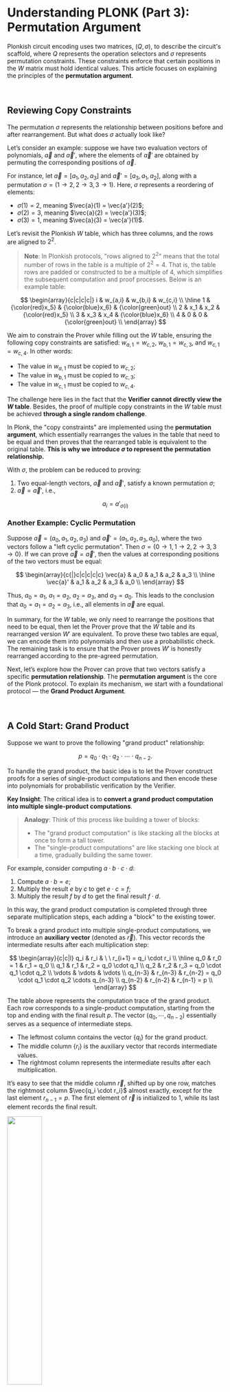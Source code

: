 # Understanding PLONK (Part 3): Permutation Argument

Plonkish circuit encoding uses two matrices, $(Q, \sigma)$, to describe the circuit's scaffold, where $Q$ represents the operation selectors and $\sigma$ represents permutation constraints. These constraints enforce that certain positions in the $W$ matrix must hold identical values. This article focuses on explaining the principles of the **permutation argument**.

</br>

## Reviewing Copy Constraints

The permutation $\sigma$ represents the relationship between positions before and after rearrangement. But what does $\sigma$ actually look like?

Let’s consider an example: suppose we have two evaluation vectors of polynomials, $\vec{a}$ and $\vec{a}'$, where the elements of $\vec{a}'$ are obtained by permuting the corresponding positions of $\vec{a}$. 

For instance, let $\vec{a} = [a_1, a_2, a_3]$ and $\vec{a}' = [a_3, a_1, a_2]$, along with a permutation $\sigma = (1 \to 2, 2 \to 3, 3 \to 1)$. Here, $\sigma$ represents a reordering of elements:

- $\sigma(1) = 2$, meaning $\vec{a}(1) = \vec{a'}(2)$;
- $\sigma(2) = 3$, meaning $\vec{a}(2) = \vec{a'}(3)$;
- $\sigma(3) = 1$, meaning $\vec{a}(3) = \vec{a'}(1)$.

Let’s revisit the Plonkish $W$ table, which has three columns, and the rows are aligned to $2^2$.

> **Note**: In Plonkish protocols, "rows aligned to $2^2$" means that the total number of rows in the table is a multiple of $2^2 = 4$. That is, the table rows are padded or constructed to be a multiple of 4, which simplifies the subsequent computation and proof processes. Below is an example table:

$$
\begin{array}{c|c|c|c|}
i & w_{a,i} & w_{b,i} & w_{c,i}  \\
\hline
1 & {\color{red}x_5} & {\color{blue}x_6} & {\color{green}out} \\
2 & x_1 & x_2 & {\color{red}x_5} \\
3 & x_3 & x_4 & {\color{blue}x_6} \\
4 & 0 & 0 & {\color{green}out} \\
\end{array}
$$

We aim to constrain the Prover while filling out the $W$ table, ensuring the following copy constraints are satisfied: $w_{a,1} = w_{c,2}$, $w_{b,1} = w_{c,3}$, and $w_{c,1} = w_{c,4}$. In other words:

- The value in $w_{a,1}$ must be copied to $w_{c,2}$;
- The value in $w_{b,1}$ must be copied to $w_{c,3}$;
- The value in $w_{c,1}$ must be copied to $w_{c,4}$.

The challenge here lies in the fact that the **Verifier cannot directly view the $W$ table**. Besides, the proof of multiple copy constraints in the $W$ table must be achieved **through a single random challenge**.

In Plonk, the "copy constraints" are implemented using the **permutation argument**, which essentially rearranges the values in the table that need to be equal and then proves that the rearranged table is equivalent to the original table. **This is why we introduce $\sigma$ to represent the permutation relationship.**

With $\sigma$, the problem can be reduced to proving:

1. Two equal-length vectors, $\vec{a}$ and $\vec{a}'$, satisfy a known permutation $\sigma$;
2. $\vec{a} = \vec{a}'$, i.e.,

$$
a_i = a'_{\sigma(i)}
$$

### Another Example: Cyclic Permutation

Suppose $\vec{a} = (a_0, a_1, a_2, a_3)$ and $\vec{a}' = (a_1, a_2, a_3, a_0)$, where the two vectors follow a "left cyclic permutation". Then $\sigma = \{0 \to 1, 1 \to 2, 2 \to 3, 3 \to 0\}$. If we can prove $\vec{a} = \vec{a}'$, then the values at corresponding positions of the two vectors must be equal:

$$
\begin{array}{c{|}c|c|c|c|c}
\vec{a} & a_0 & a_1 & a_2 & a_3 \\
\hline
\vec{a}' & a_1 & a_2 & a_3 & a_0 \\
\end{array}
$$

Thus, $a_0 = a_1$, $a_1 = a_2$, $a_2 = a_3$, and $a_3 = a_0$. This leads to the conclusion that $a_0 = a_1 = a_2 = a_3$, i.e., all elements in $\vec{a}$ are equal.

In summary, for the $W$ table, we only need to rearrange the positions that need to be equal, then let the Prover prove that the $W$ table and its rearranged version $W'$ are equivalent. To prove these two tables are equal, we can encode them into polynomials and then use a probabilistic check. The remaining task is to ensure that the Prover proves $W'$ is honestly rearranged according to the pre-agreed permutation.

Next, let’s explore how the Prover can prove that two vectors satisfy a specific **permutation relationship**. The **permutation argument** is the core of the Plonk protocol. To explain its mechanism, we start with a foundational protocol — the **Grand Product Argument**.

</br>

## A Cold Start: Grand Product 

Suppose we want to prove the following "grand product" relationship:

$$
p = q_0 \cdot q_1 \cdot q_2 \cdot \cdots \cdot q_{n-2}.
$$

To handle the grand product, the basic idea is to let the Prover construct proofs for a series of single-product computations and then encode these into polynomials for probabilistic verification by the Verifier.

**Key Insight**: The critical idea is to **convert a grand product computation into multiple single-product computations**.

> **Analogy**: 
> Think of this process like building a tower of blocks:
> - The "grand product computation" is like stacking all the blocks at once to form a tall tower.
> - The "single-product computations" are like stacking one block at a time, gradually building the same tower.

For example, consider computing $a \cdot b \cdot c \cdot d$:

1. Compute $a \cdot b = e$;
2. Multiply the result $e$ by $c$ to get $e \cdot c = f$;
3. Multiply the result $f$ by $d$ to get the final result $f \cdot d$.

In this way, the grand product computation is completed through three separate multiplication steps, each adding a "block" to the existing tower.

To break a grand product into multiple single-product computations, we introduce an **auxiliary vector** (denoted as $\vec{r}$). This vector records the intermediate results after each multiplication step:

$$
\begin{array}{c|c|l}
q_i & r_i & \ \ r_{i+1} = q_i \cdot r_i \\
\hline
q_0 & r_0 = 1  & r_1 = q_0 \\
q_1 & r_1 & r_2 = q_0 \cdot q_1 \\
q_2 & r_2 & r_3 = q_0 \cdot q_1 \cdot q_2 \\
\vdots & \vdots & \vdots \\
q_{n-3} & r_{n-3} & r_{n-2} = q_0 \cdot q_1 \cdot q_2 \cdots q_{n-3} \\
q_{n-2} & r_{n-2} & r_{n-1} = p \\
\end{array}
$$

The table above represents the computation trace of the grand product. Each row corresponds to a single-product computation, starting from the top and ending with the final result $p$. The vector $(q_0, \cdots, q_{n-2})$ essentially serves as a sequence of intermediate steps.

- The leftmost column contains the vector $\{q_i\}$ for the grand product.
- The middle column $\{r_i\}$ is the auxiliary vector that records intermediate values.
- The rightmost column represents the intermediate results after each multiplication.

It’s easy to see that the middle column $\vec{r}$, shifted up by one row, matches the rightmost column $\vec{q_i \cdot r_i}$ almost exactly, except for the last element $r_{n-1} = p$. The first element of $\vec{r}$ is initialized to 1, while its last element records the final result.

<img src="img/relationship.png" width="40%" />

The vector $\vec{r}$ serves as an **accumulator**, recording each intermediate result in the grand product computation:

$$
r_k = \prod_{i=0}^{k-1} q_i
$$

Next, we encode $\vec{q}$ and $\vec{r}$ as polynomials over the multiplicative subgroup $H$:

$$
\begin{array}{c|c|c}
H & q_i & r_i  \\
\hline
\omega^0 & q_0 & r_0 = 1  \\
\omega^1 & q_1 & r_1 \\
\omega^2 & q_2 & r_2 \\
\vdots & \vdots & \vdots \\
\omega^{N-2} & q_{N-2} & r_{N-2} \\
\omega^{N-1} & q_{N-1} = 0 & r_{N-1} = p \\
\end{array}
$$

Polynomials $q(X)$ and $r(X)$ are used to encode $\vec{q}$ and $\vec{r}$, respectively.

We can derive the following recurrence relation:

$$
r_0 = 1, \qquad r_{k+1} = q_k \cdot r_k
$$

Thus, the three columns of the table, when encoded into polynomials, must satisfy the following three constraints:

1. First Constraint is 

$$
L_0(X) \cdot (r(X) - 1) = 0, \qquad \forall X \in H
$$

> This constraint is constructed using **Lagrange interpolation** to ensure that the initial value of $r(X)$ is $1$.


2. Second Constraint is the recursive multiplication relationship:

$$
q(X) \cdot r(X) = r(\omega \cdot X), \qquad \forall X \in H \setminus \{\omega^{-1}\}
$$

> **Notes**:
> 1. The purpose of this constraint is to verify the recursive relationship by calculating $q(X) \cdot r(X)$ and $r(\omega \cdot X)$ and ensuring the results are equal.
> 2. The term $\omega \cdot X$ represents a **scaling** or **shift** of $X$. Here, $\omega$ is a fixed value known as a **primitive root of unity**, used to shift within the cyclic group; $X$ is the current point. Multiplying by $\omega$ moves $X$ to a new point in the group.
> 3. Why multiply $X$ by $\omega$? The primary reason is that it ensures each shift (or scaling) is proportional, maintaining uniform spacing between points in the cyclic group. For instance, $\omega = e^{\frac{2\pi i}{n}}$ (an $n$ th root of unity) corresponds to a fixed rotation angle on the complex plane. Multiplying $X$ by $\omega$ rotates points by a fixed angle, ensuring even distribution in the cycle.
> 4. Why exclude $X = \omega^{-1}$? This exclusion avoids potential issues:
>    - At $X = \omega^{-1}$, calculations may involve singularities or undefined behavior (e.g., division by zero).
>    - In Fast Fourier Transforms (FFT) or Discrete Fourier Transforms (DFT), this can cause overlapping or confusion between frequency points.
>    - In polynomial interpolation, this may lead to repeated roots or reduced interpolation precision.
>    - Numerical instability or rounding errors may accumulate.
> 5. In this context, $q_{N-1} = 0$ serves as a special condition to enforce $r_{N-1} = p$. This ensures that the grand product result $p$ is properly encoded as part of $r(X)$.


3. **Third Constraint** is to ensure that $r(X)$ evaluates to $p$ at the endpoint:

$$
L_{N-1}(X) \cdot (r(X) - p) = 0, \qquad \forall X \in H
$$

**How to address the Exclusion of $X = \omega^{-1}$?**

The second constraint does not cover the entire set $H$ (it excludes $\omega^{-1}$). To address this, we can rewrite it as the following constraint equation, ensuring the polynomial constraint now fully covers $H$:

$$
\big(q(X) \cdot r(X) - r(\omega \cdot X) \big) \cdot \big(X - \omega^{-1} \big) = 0, \qquad \forall X \in H.
$$

</br>

### Simplifying and Combining Constraints

We can use a small trick to simplify and combine the three constraints into a single polynomial constraint.

By adding an additional row to the grand product computation table and setting $q_{N-1} = \frac{1}{p}$ (where $p$ is the grand product of the vector $\vec{q}$):

$$
\begin{array}{c|c|c}
q_i & r_i & q_i \cdot r_i \\
\hline
q_0 & 1  & r_0 \\
q_1 & r_0 & r_1 \\
q_2 & r_1 & r_2 \\
\vdots & \vdots & \vdots \\
q_{N-2} & r_{N-2} & r_{N-1} \\
q_{N-1} = \frac{1}{p} & r_{N-1} = p & r_{N} = r_0 = 1 \\
\end{array}
$$

This ensures $r_N = r_0 = 1$. The rightmost column now represents a **cyclic shift** of $\vec{r}$. Additionally, every row in the table satisfies the multiplicative relationship!

<img src="img/circle.png" width="40%" />

</br>


### Recursive Grand Product Representation

Using this setup, the recursive grand product can now be expressed as:

$$
q(X) \cdot r(X) = r(\omega \cdot X), \qquad \forall X \in H
$$

> **Note**: 

> Using the above trick, we modified the original constraint:  $q(X)\cdot r(X) = r(\omega\cdot X), \qquad \forall X\in H\backslash\\{\omega^{-1}\\} \qquad \to \qquad q(X)\cdot r(X)=r(\omega\cdot X), \qquad \forall X\in H$ 

> This means that the point $\omega^{-1}$, which was previously excluded, now satisfies the constraint over the entire $H$.

</br>


### Final Constraints

After applying these simplifications, the final polynomial constraints are:

$$
L_{N-1}(X)\cdot(r(X)-p)=0, \qquad \forall X\in H
$$

$$
q(X)\cdot r(X) = r(\omega\cdot X), \qquad \forall X\in H\backslash\\{\omega^{-1}\\}
$$

$$
q(X)\cdot r(X)=r(\omega\cdot X), \qquad \forall X\in H
$$

</br>

### Verifier's Challenge

Now, verifier can challenge the Prover with the following aggregated polynomial equation:

$$
L_0(X) \cdot (r(X) - 1) + \alpha \cdot (q(X) \cdot r(X) - r(\omega \cdot X)) = h(X) \cdot z_H(X)
$$

where:

- $\alpha$ is a **random challenge** used to combine multiple polynomial constraints.
- $h(X)$ is the quotient polynomial.
- $z_H(X)$ is the vanishing polynomial defined as: $z_H(X) = (X - 1)(X - \omega)\cdots(X - \omega^{n-1})$

</br>

### Verifying with the Schwartz-Zippel Lemma

Using the **Schwartz-Zippel Lemma**, the Verifier can provide a random challenge $\zeta$ to check whether the polynomial equation holds.

#### Steps:

1. Construct the **difference polynomial**:

$$
A(X) = L_0(X) \cdot (r(X) - 1) + \alpha \cdot (q(X) \cdot r(X) - r(\omega \cdot X))
$$

$$
B(X) = h(X) \cdot z_H(X)
$$

2. Define $R(X) = A(X) - B(X)$, where $d$ is the degree of $R(X)$.

3. Use the Schwartz-Zippel Lemma to verify:
   - Select a random point $\zeta$ from $H$.
   - Compute $R(\zeta)$:
     - If $R(\zeta) = 0$, then $A(X) = B(X)$, and the equation holds.
     - If $R(\zeta) \neq 0$, the equation does not hold, and the proof is invalid.

> **Notes**:

> The equation $q_L \circ w_a + q_R \circ w_b + q_M \circ (w_a \cdot w_b) - q_C + q_O \cdot w_c = 0$ is typically used to establish constraint relations, often referred to as a constraint polynomial, which is designed to express specific arithmetic circuit constraints.

> On the other hand, the equation $L_0(X) \cdot (r(X) - 1) + \alpha \cdot (q(X) \cdot r(X) - r(\omega \cdot X)) = h(X) \cdot z_H(X)$ commonly appears in the construction of polynomial equations to verify certain algebraic properties. For instance, it is used in polynomial commitment schemes to prove the integrity and correctness of the entire circuit or protocol.

After understanding how to prove a grand product, the next step is to use the **Grand Product Argument** to implement the **Multiset Equality Argument**. This will allow us to verify that two multisets are equivalent in terms of their elements and multiplicities.

</br>

## From Grand Product to Multiset Equality

Suppose we have two vectors, where $\vec{B}$ is a permutation of $\vec{A}$:

$$
\vec{A} = [1, 2, 3], \qquad \vec{B} = [3, 1, 2]
$$

How do we prove that they are equivalent in the sense of a multiset (i.e., **unordered sets**)?

**Firstly, we cannot simply prove that the polynomials encoded by the two vectors are equal to determine Multiset Equality.** Here are the reasons:

1. If the elements in the vectors are in a different order, the resulting polynomials will also differ.  

For example, consider:

$$
\vec{A} = [1, 2, 3], \quad \vec{B} = [3, 1, 2]
$$

Converting the vectors to polynomials by treating the elements as coefficients gives:

$$
\begin{aligned}
A(X) &= 1 + 2X + 3X^2 \\
B(X) &= 3 + 1X + 2X^2
\end{aligned}
$$

Clearly, $A(X) \neq B(X)$ because the coefficients of the polynomials differ.

2. Even if the polynomials differ, they could represent the same multiset.  

For example, $A(X) \neq B(X)$, i.e., $1 + 2X + 3X^2 \neq 3 + X + 2X^2$. However, both polynomials represent the same multiset $\{1, 2, 3\}$.

**This demonstrates Multiset Equality, even though the polynomials themselves are not equal.**

> **Note**: Encoding vectors as polynomials is a mathematical technique to represent information about the elements and their positions. You don’t need to dive too deeply into this—it’s enough to understand that simply comparing polynomials is insufficient for proving Multiset Equality.

</br>

### How to Prove Multiset Equality

To prove Multiset Equality (unordered and with duplicates allowed), we essentially need to show that **both vectors contain the same elements with the same multiplicities**.

The most straightforward approach is **to iterate over each element in one vector and verify that it exists in the other vector**. However, this method has limitations:

- It fails if the vectors contain duplicate elements.  
  For example, $\{1, 1, 2\}$ is a multiset that is not equal to $\{1, 2, 2\}$ or $\{2, 1\}$.

</br>

### A Direct Multiset Method Using Products

One another simple solution is to compute the product of all elements in both vectors, then check if the two products are equal. However, this approach has a major limitation:

- **Vector elements must be prime numbers.**  
  For example, $3 \times 6 = 9 \times 2$, but $\{3, 6\} \neq \{9, 2\}$.

</br>

### A Better Approach: Compare the Root Sets of Polynomials

Instead of relying on the product of elements, we compare the **root sets** of polynomials derived from the vectors.

#### Step 1: Define the Root Set of a Polynomial

Let $\{q_i\}$ be the root set of a polynomial $q(X)$. For any element $q_i$ in the vector, $q(q_i) = 0$. The polynomial $q(X)$ is defined as:

$$
q(X) = (X - q_0)(X - q_1)(X - q_2) \cdots (X - q_{n-1}).
$$

#### Step 2: Compare Root Sets

If there exists another polynomial $p(X)$ such that $p(X) = q(X)$, then the root sets $\{q_i\}$ and $\{p_i\}$ must be identical. For example:

$$
\prod_{i}(X - q_i) = q(X) = p(X) = \prod_{i}(X - p_i).
$$

#### Step 3: Multiset Equality

If $p(X) = q(X)$, the two vectors satisfy Multiset Equality:

$$
\{q_i\} =_{\text{multiset}} \{p_i\}.
$$

</br>

### Why This Works

Let’s break down why this method proves Multiset Equality:

1. **Step 1: Generate Polynomials**  
   Each vector is represented as a polynomial, with its elements encoded as the roots of the polynomial. This step encodes the elements without considering their order.

2. **Step 2: Compute Root Sets**  
   The root set of each polynomial is determined. This step captures the relationship between the elements of the vector and their multiplicities, while ignoring their order.

3. **Step 3: Compare Root Sets**  
   If the root sets are identical, the vectors satisfy Multiset Equality.


</br>

### Using the Schwartz-Zippel Lemma for Verification

To further verify Multiset Equality, we use the **Schwartz-Zippel Lemma**. Here’s the steps:

1. The Verifier sends the Prover a random number $\gamma$.

2. The Prover computes and sends back the following product for both vectors:

$$
\prod_{{i \in [n]}} (\gamma - p_i) = \prod_{{i \in [n]}} (\gamma - q_i).
$$

> Notes:
> - $\prod$ denotes a product.
> - $\gamma$ is a random constant or variable.
> - $p_i$ and $q_i$ are elements of the two vectors.
> - $i \in [n]$ means $i$ iterates from 1 to $n$.

</br>

### Key Points

1. The equation $\prod_{i}(X - q_i) = q(X) = p(X) = \prod_{i}(X - p_i)$ ensures that the polynomials $p(X)$ and $q(X)$ are equivalent.

2. The equation $\prod_{{i \in [n]}} (\gamma - p_i) = \prod_{{i \in [n]}} (\gamma - q_i)$ ensures that the polynomials evaluate to the same value for the random challenge $\gamma$.  
   If this holds, it confirms that the two vectors are Multiset Equality.


</br>

### Addressing Copy Constraints

At this stage, we have demonstrated that the root sets $\{p_i\}$ and $\{q_i\}$ are Multiset Equality. This provides a foundation for verifying **copy constraints**. Specifically, we can ensure that the zero sets (roots) of $W(X)$ and $W'(X)$ contain the same elements.

However, this alone is insufficient because it does not capture the exact correspondence between the roots, i.e., whether $p_i$ and $q_j$ align according to a predefined rule. To address this, we refer back to the **Grand Product Argument** to extend the proof and validate that the roots follow a specific permutation rule $\sigma$.

> **Notes**:
> Two separate products can also be combined into a single product:

> $$
> \prod_{{i \in [n]}} (\gamma - p_i) = \prod_{{i \in [n]}} (\gamma - q_i)
> $$

> can be rewritten as:

> $$
> \prod_{{i \in [n]}} \frac{(\gamma - p_i)}{(\gamma - q_i)} = 1
> $$

> Why This Works:
> 1. The first equation states that the two products are equal. Each product is a polynomial evaluated at $\gamma$, with roots $\{p_i\}$ and $\{q_i\}$, respectively.
> 2. By moving the right-hand side to the left and combining via division, we form a single grand product:

> $$
> \frac{\prod_{i \in [n]} (\gamma - p_i)}{\prod_{i \in [n]} (\gamma - q_i)} = 1.
> $$

> 3. Using the properties of grand products, the combined equation simplifies to:

> $$
> \prod_{{i \in [n]}} \frac{(\gamma - p_i)}{(\gamma - q_i)} = 1
> $$

> This approach leverages the inherent properties of products to reduce the verification to a single product.

Now that we understand how to prove **Multiset Equality**, the next step is to construct the **Permutation Argument**. This will allow us to implement the **Copy Constraints** required by the Plonk protocol.

</br>

## From Multiset Equality to Permutation Argument

In general, constructing a **permutation argument** requires more than just proving Multiset Equality, as it cannot capture the exact ordering of elements. A **grand product** or **product check** is necessary to verify the specific permutation relationship between elements.

### Step 1: Multiset Equality

As discussed earlier, the first step is to verify Multiset Equality between the roots $p_i$ and $q_i$, ensuring:

$$
\prod_{{i \in [n]}} \frac{(\gamma - p_i)}{(\gamma - q_i)} = 1
$$

> **Note**: The grand product method is a computational technique that can be applied multiple times.

### Step 2: Verifying Permutation Consistency

Next, we need to verify whether $q_i = p(\sigma(i))$, i.e., whether the elements of $q_i$ are a permutation of $p_i$ under a specific mapping $\sigma$. This is typically done as follows:

1. **Permutation Polynomial Encoding**:  
   In PLONK, a special **permutation polynomial** $\sigma(X)$ is used to encode the permutation relationship, explicitly describing how $p_i$ maps to $q_i$.

2. **Consistency Check**:  
   To verify the permutation consistency, the following relationship is checked: $p(X) = q(\sigma(X))$,

   where $p(X)$ and $q(X)$ are the polynomials interpolated from $p_i$ and $q_i$, and $\sigma(X)$ is the permutation polynomial.

3. **Product Check**:  
   To ensure the correctness of the permutation, a **grand product check** is used:

$$
\prod_{{i \in [n]}} (\gamma - p_i) = \prod_{{i \in [n]}} (\gamma - q_{\sigma(i)})
$$

The above product equation inherently captures both **Multiset Equality** and the **specific permutation relationship**.

However, **in some cases, Multiset Equality can be considered a special case of Permutation Argument**. This is because Multiset Equality verifies that two sets are related by some permutation, without identifying the exact permutation. In other words, Multiset Equality ensures that the two vectors $\{p_i\}$ and $\{q_i\}$ are related by an **unknown permutation**.

What we need, however, is a proof and verification of a **known permutation relationship**. This requires proving a **specific, publicly defined reordering** of an ordered vector, such as locally cyclic shifts within subsets.

</br>

### Example: Odd-Even Permutation

Let’s consider an example where the Prover needs to prove that two vectors satisfy an **odd-even swap permutation**:

$$
\begin{aligned}
\vec{a} &= (a_0, a_1, a_2, a_3, \ldots, a_{n-1}, a_n) \\
\vec{b} &= (a_1, a_0, a_3, a_2, \ldots, a_n, a_{n-1})
\end{aligned}
$$

We encode both vectors into polynomials $a(X)$ and $b(X)$, respectively. To describe the odd-even swap, we use a **position vector** $\vec{i}$ and a **permutation function** $\sigma$:

$$
\vec{i} = (0, 1, 2, 3, \ldots, n-1, n), \quad \sigma = (1, 0, 3, 2, \ldots, n, n-1).
$$

> - Each element $i$ in $\vec{i}$ represents the **initial position** of an element.
> - The permutation $\sigma$ describes how the positions are rearranged.

We then align the position vector $\vec{i}$ with $\vec{a}$ and $\vec{b}$:

$$
\begin{array}{|c|c|c|c|}
a_i & i & b_i & \sigma(i) \\
\hline
a_0 & 0 & b_0 = a_1 & 1 \\
a_1 & 1 & b_1 = a_0 & 0 \\
a_2 & 2 & b_2 = a_3 & 3 \\
a_3 & 3 & b_3 = a_2 & 2 \\
\vdots & \vdots & \vdots & \vdots \\
a_{n-1} & n-1 & b_{n-1} = a_n & n \\
a_n & n & b_n = a_{n-1} & n-1 \\
\end{array}
$$


Next, we **fold** the left two columns and the right two columns into paired elements. That is, represent $(a_i, i)$ as a single element and $(b_i, \sigma(i))$ as another. The resulting table looks like this:

$$
\begin{array}{|c|c|}
a'_i=(a_i, i) & b'_i=({b}_i, \sigma(i)) \\
\hline
(a_0, 0) & (b_0=a_1, 1) \\
(a_1, 1) & (b_1=a_0, 0) \\
\vdots & \vdots \\
(a\_{n-1}, n-1) & (b\_{n-1}=a\_{n}, n) \\
(a\_n, n) & (b\_n=a\_{n-1}, n-1) \\
\end{array}
$$

If vectors $\vec{a}$ and $\vec{b}$ satisfy the permutation $\sigma$, then the merged vectors $\vec{a}'$ and $\vec{b}'$ will satisfy Multiset Equality.

<img src="img/permutation-1.png" width="40%" />


**Why Odd-Even Permutation Can Be Reduced to Multiset Equality** is because Odd-even Permutation can leverage Multiset Equality, as their defining property—swapping odd and even positions—depends only on the **content of the set**, not the exact details of the permutation:

- If we only care about whether the permutation is an Odd-even Permutation, we focus on the **consistency of the elements’ content** (i.e., Multiset Equality).
- The odd-even nature describes a high-level property of the permutation without requiring verification of specific arrangements.
- Thus, verifying an odd-even permutation only requires proving Multiset Equality, without checking specific positional relationships.

</br>

### Handling Pairs with Folding

One issue arises when the table’s left and right columns consist of **pairs** (e.g., $(a_i, i)$ and $(b_i, \sigma{(i)})$ ). Such pairs cannot directly serve as roots of a univariate polynomial.

To resolve this, we apply a **folding technique**: ask the Verifier for a random number $\beta$ and combine the pairs into single values:

$$
\begin{array}{|c|c|}
a'_i=(a_i+\beta\cdot i) & b_i'=(b + \beta\cdot \sigma(i)) \\
\hline
(a_0 + \beta\cdot 0) & (b_0 + \beta\cdot 1) \\
(a_1 + \beta\cdot 1) & (b_1 + \beta\cdot 0) \\
\vdots & \vdots \\
(a\_{n-1} + \beta\cdot n-1) & (b\_{n-1} + \beta\cdot n) \\
(a\_n + \beta\cdot n) & (b\_n + \beta\cdot (n-1))\\
\end{array}
$$

<img src="img/permutation-2.png" width="40%" />

This transforms the paired elements into single values, enabling polynomial encoding.

> Note:
> In the third step of the diagram above, addition is used because it is the simplest operation. However, could other algorithms (such as multiplication, division, or more complex functions) be used instead? The answer is no, and the key reason is security.
> To ensure security, randomness must be introduced. If randomness is not included, the Prover could potentially construct a fraudulent proof that bypasses verification. By introducing a random challenge $\beta$ from the Verifier, the Prover is forced to encode the pair $(a_i, i)$ securely into a single value as: $\vec{a}'_ i = a_{i} + \beta \cdot {i}$.


After folding, the Prover can now prove that $\vec{a}'$ and $\vec{b}'$ satisfy Multiset Equality, thereby proving that the original vectors $\vec{a}$ and $\vec{b}$ follow the specific permutation relationship.

</br>

## Complete Permutation Protocol

Let’s describe the entire permutation protocol step by step:

### Assumptions

- Let $\mathbb{F}_p$ be a finite field containing a multiplicative subgroup $H = \\{1, \omega, \omega^2, \ldots, \omega^{N-1}\\}$, where $\omega$ is a generator of $H$.

### Inputs

1. **Public Inputs**:  
   The permutation relationship $\sigma$.
2. **Secret Inputs**:  
   Two vectors $\vec{a}$ and $\vec{b}$ of length $N$.

### Preprocessing
   Prover and Verifier construct polynomials $[id(X)]$ and $[\sigma(X)]$, where:
   - $id(X)$ encodes the sequence $(0, 1, 2, \ldots, N-1)$.
   - $\sigma(X)$ encodes the permutation $\{\sigma(0), \sigma(1), \ldots, \sigma(N-1)\}$.

> Note: `[]` presents commit, means the purpose of $[id(X)]$ and $[\sigma(X)]$ are to allow Prover and Verifier can verify without disclosing the complete polynomial.

### Protocol Steps

1. **Prover Constructs and sends Polynomials**:  
   The Prover computes and sends $[a(X)]$ and $[b(X)]$, encoding $\vec{a}$ and $\vec{b}$.

2. **Verifier’s Challenges**:  
   The Verifier sends random challenges $\beta \leftarrow \mathbb{F}_p$ and $\gamma \leftarrow \mathbb{F}_p$.

3. **Prover Computes Grand Product**:  
   - The Prover constructs an auxiliary vector $\vec{z}$:

   $z_0 = 1, \qquad z_{i+1} = \prod_{i=0}^{N-1} \frac{a_i + \beta \cdot i + \gamma}{b_i + \beta \cdot \sigma(i) + \gamma}$

   and polynomial $z(X)$ satisfies: 

$$
L_0(X)\cdot(z(X)-1)=0, \qquad \forall X\in H 
$$

$$
\frac{z(\omega\cdot X)}{z(X)} = \frac{a(X)+\beta\cdot id(X) + \gamma}{b(X)+\beta\cdot \sigma(X) + \gamma}, \qquad \forall X\in H 
$$

   - Then, the Prover sends $[z(X)]$.

4. **Verifier’s Final Challenge**:  
   The Verifier sends another random challenge $\alpha \leftarrow \mathbb{F}_p$.

5. **Prover Constructs Final Polynomials**:  
   The Prover constructs:
   - A combined constraint polynomial $f(X)$.
   - A quotient polynomial $h(X)$, satisfying: 
   
   $f(X)= L_0(X)(z(X)-1) + \alpha\cdot \big(z(\omega\cdot X)(b(X)+\beta\cdot\sigma(X)+\gamma)-z(X)(a(X)+\beta\cdot id(X)+\gamma)\big)$

   $h(X) = \frac{f(X)}{z_H(X)}$

   The Prover sends $[h(X)]$.

6. **Verifier Checks Consistency**:  
   The Verifier queries evaluations of $[a(X)]$, $[b(X)]$, $[z(X)]$, $[h(X)]$, $[\sigma(X)]$, and $[id(X)]$ at specific points and checks the following equation:

   - Query the values ​​of the three polynomials $[a(X)],[b(X)],[h(X)]$ at $X=\zeta$ to get $a(\zeta)$, $b(\zeta)$, $h(\zeta)$;
   - Query the values ​​of the two positions $X=\zeta and X=\omega\cdot\zeta$ at $[z(X)]$ to get $z(\zeta)$ and $z(\omega\cdot\zeta)$;
   - Send the evaluation query $X=\zeta$ to the two polynomials $[\sigma(X)]$ and $[id(X)]$ to get $id(\zeta)$ and $\sigma(\zeta)$;
   - Verifier calculates the value of Vanishing Polynomial $z_H(\zeta)$ at $X=\zeta$ by itself, and compares it with Lagrange Polynomial $L_0(X)$ at $X=\zeta$ takes the value $L_0(\zeta)$

7. **Final verification**:
   According to values of polynomials, verify the constraint below:

   $L_0(\zeta)(z(\zeta)-1) + \alpha\cdot (z(\omega\cdot \zeta)(b(\zeta)+\beta\cdot\sigma(\zeta)+\gamma)-z(\zeta)(a(\zeta)+\beta\cdot id(\zeta)+\gamma)) \overset{?}{=} h(\zeta)z_H(\zeta)$

> Note: this constraint we had already known initially.



</br>

## Summary

The core of the Permutation Argument lies in **Multiset Equality Argument**, which is extended by incorporating **Grand Product Argument** to handle specific mappings and permutations. By introducing random challenges, the protocol ensures correctness and prevents malicious behavior. This forms the foundation for implementing **copy constraints** in the Plonk protocol.

## References:

- [WIP] Copy constraint for arbitrary number of wires. https://hackmd.io/CfFCbA0TTJ6X08vHg0-9_g
- Alin Tomescu. Feist-Khovratovich technique for computing KZG proofs fast. https://alinush.github.io/2021/06/17/Feist-Khovratovich-technique-for-computing-KZG-proofs-fast.html#fn:FK20
- Ariel Gabizon. Multiset checks in PLONK and Plookup. https://hackmd.io/@arielg/ByFgSDA7D